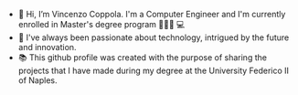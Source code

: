 - 👋 Hi, I’m Vincenzo Coppola. I'm a Computer Engineer and I'm currently enrolled in Master's degree program 👨🏻‍💻 💻
- 👀 I've always been passionate about technology, intrigued by the future and innovation.
- 📚 This github profile was created with the purpose of sharing the projects that I have made during my degree at the University Federico II of Naples. 
